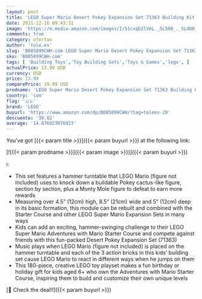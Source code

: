 ```yaml
---
layout: post
title: 'LEGO Super Mario Desert Pokey Expansion Set 71363 Building Kit; Toy for Creative Kids to Combine with The Super Mario Adventures with Mario Starter Course  71360  Playset  180 Pieces '
date: 2021-12-16 09:43:31
image: 'https://m.media-amazon.com/images/I/51cxqb2lV6L._SL500_._SL400_.jpg'
comments: true
category: ofertas
author: 'tole.es'
slug: 'B085899CWH-com LEGO Super Mario Desert Pokey Expansion Set 71363...'
sku: 'B085899CWH-com'
tags: [ 'Building Toys','Toy Building Sets','Toys & Games','lego', ]
actualPrice: 13.99 USD
currency: USD
price: 13.99
comparePrice: 19.99 USD
prodname: 'LEGO Super Mario Desert Pokey Expansion Set 71363 Building Kit; Toy for Creative Kids to Combine with The Super Mario Adventures with Mario Starter Course  71360  Playset  180 Pieces '
country: 'com'
flag: '🇺🇸'
brand: 'LEGO'
buyurl: 'https://www.amazon.com/dp/B085899CWH/?tag=tolees-20'
descuento: '30.02'
average: '14.876923076923'
---
```


You've got [{{< param title >}}]({{< param buyurl >}}) at the following link:

[![{{< param prodname >}}]({{< param image >}})]({{< param buyurl >}})

ℹ️:

- This set features a hammer turntable that LEGO Mario (figure not included) uses to knock down a buildable Pokey cactus-like figure, section by section, plus a Monty Mole figure to defeat to earn more rewards
- Measuring over 4.5” (12cm) high, 8.5” (21cm) wide and 5” (12cm) deep in its basic formation, this module can be rebuilt and combined with the Starter Course and other LEGO Super Mario Expansion Sets in many ways
- Kids can add an exciting, hammer-swinging challenge to their LEGO Super Mario Adventures with Mario Starter Course and compete against friends with this fun-packed Desert Pokey Expansion Set (71363)
- Music plays when LEGO Mario (figure not included) is placed on the hammer turntable and each of the 3 action bricks in this kids’ building set cause LEGO Mario to react in different ways when he jumps on them
- This 180-piece, creative LEGO toy playset makes a fun birthday or holiday gift for kids aged 6+ who own the Adventures with Mario Starter Course, inspiring them to build and customize their own unique levels

[🛒 Check the deal!!]({{< param buyurl >}})

